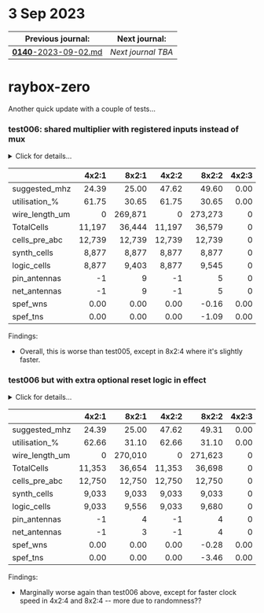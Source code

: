 # 3 Sep 2023

| Previous journal: | Next journal: |
|-|-|
| [**0140**-2023-09-02.md](./0140-2023-09-02.md) | *Next journal TBA* |

# raybox-zero

Another quick update with a couple of tests...

### test006: shared multiplier with registered inputs instead of mux

<details><summary>Click for details...</summary>

Code:
*   tt04-raybox-zero: [`70f1a6c`](https://github.com/algofoogle/tt04-raybox-zero/commit/70f1a6c?diff=split): harden_test: Minor update to change parameter order
    *   Equivalent to: [`7aae611`](https://github.com/algofoogle/tt04-raybox-zero/commit/7aae6113ba657507045dc5032e27ae59020a8336?diff=split): Wire up SPI for fixed pov
*   src/raybox-zero: [`96ecd25`](https://github.com/algofoogle/raybox-zero/commit/96ecd25?diff=split): test006: shared multiplier with registered inputs instead of mux

Summary:
*   test006 branches off test005 (Shared multiplier for trackInit)
*   Changes shared multiplier's input mux to use registers for each input instead.

Options used:
```
  STARTED: 2023-09-03 19:30:17
    STOPT: 0
  OUTFILE: stats-test006.md
   SELECT: :[1245]
    FORCE: 0
      TAG: test006: shared multiplier with registered inputs instead of mux
 FINISHED: 2023-09-03 20:08:50
```

</details>

| | 4x2:1 | 8x2:1 | 4x2:2 | 8x2:2 | 4x2:3 | 8x2:3 | 4x2:4 | 8x2:4 | 4x2:5 | 8x2:5 |
|-|-:|-:|-:|-:|-:|-:|-:|-:|-:|-:|
| suggested_mhz | 24.39 | 25.00 | 47.62 | 49.60 | 0.00 | 0.00 | 45.64 | 45.89 | 25.00 | 25.00 |
| utilisation_% | 61.75 | 30.65 | 61.75 | 30.65 | 0.00 | 0.00 | 50.76 | 25.19 | 50.64 | 25.13 |
| wire_length_um | 0 | 269,871 | 0 | 273,273 | 0 | 0 | 201,705 | 203,784 | 193,820 | 195,287 |
| TotalCells | 11,197 | 36,444 | 11,197 | 36,579 | 0 | 0 | 20,764 | 35,685 | 20,523 | 35,590 |
| cells_pre_abc | 12,739 | 12,739 | 12,739 | 12,739 | 0 | 0 | 12,739 | 12,739 | 12,739 | 12,739 |
| synth_cells | 8,877 | 8,877 | 8,877 | 8,877 | 0 | 0 | 7,447 | 7,447 | 7,447 | 7,447 |
| logic_cells | 8,877 | 9,403 | 8,877 | 9,545 | 0 | 0 | 8,028 | 8,043 | 7,975 | 7,983 |
| pin_antennas | -1 | 9 | -1 | 5 | 0 | 0 | 1 | 4 | 3 | 1 |
| net_antennas | -1 | 9 | -1 | 5 | 0 | 0 | 1 | 4 | 3 | 1 |
| spef_wns | 0.00 | 0.00 | 0.00 | -0.16 | 0.00 | 0.00 | -1.91 | -1.79 | 0.00 | 0.00 |
| spef_tns | 0.00 | 0.00 | 0.00 | -1.09 | 0.00 | 0.00 | -100.02 | -95.65 | 0.00 | 0.00 |

Findings:
*   Overall, this is worse than test005, except in 8x2:4 where it's slightly faster.


### test006 but with extra optional reset logic in effect

<details><summary>Click for details...</summary>

Code:
*   tt04-raybox-zero: [`70f1a6c`](https://github.com/algofoogle/tt04-raybox-zero/commit/70f1a6c?diff=split): harden_test: Minor update to change parameter order
    *   Equivalent to: [`7aae611`](https://github.com/algofoogle/tt04-raybox-zero/commit/7aae6113ba657507045dc5032e27ae59020a8336?diff=split): Wire up SPI for fixed pov
*   src/raybox-zero: [`96ecd25`](https://github.com/algofoogle/raybox-zero/commit/96ecd25?diff=split): test006 but modified with more registers being reset in the optional block.

Summary:
*   Same as test006 above, but with stepDist and mulin_a/b registers being reset to 0.

Options used:
```
  STARTED: 2023-09-03 19:39:52
    STOPT: 0
  OUTFILE: stats-test006-extrareset.md
   SELECT: :[1245]
    FORCE: 0
      TAG: test006 but with extra optional reset logic in effect
 FINISHED: 2023-09-03 20:23:28
```

</details>

| | 4x2:1 | 8x2:1 | 4x2:2 | 8x2:2 | 4x2:3 | 8x2:3 | 4x2:4 | 8x2:4 | 4x2:5 | 8x2:5 |
|-|-:|-:|-:|-:|-:|-:|-:|-:|-:|-:|
| suggested_mhz | 24.39 | 25.00 | 47.62 | 49.31 | 0.00 | 0.00 | 46.95 | 46.42 | 25.00 | 25.00 |
| utilisation_% | 62.66 | 31.10 | 62.66 | 31.10 | 0.00 | 0.00 | 51.41 | 25.51 | 51.29 | 25.46 |
| wire_length_um | 0 | 270,010 | 0 | 271,623 | 0 | 0 | 207,030 | 210,238 | 200,742 | 207,355 |
| TotalCells | 11,353 | 36,654 | 11,353 | 36,698 | 0 | 0 | 20,928 | 35,897 | 20,602 | 35,696 |
| cells_pre_abc | 12,750 | 12,750 | 12,750 | 12,750 | 0 | 0 | 12,750 | 12,750 | 12,750 | 12,750 |
| synth_cells | 9,033 | 9,033 | 9,033 | 9,033 | 0 | 0 | 7,555 | 7,555 | 7,555 | 7,555 |
| logic_cells | 9,033 | 9,556 | 9,033 | 9,680 | 0 | 0 | 8,171 | 8,242 | 8,129 | 8,112 |
| pin_antennas | -1 | 4 | -1 | 4 | 0 | 0 | 4 | 1 | 3 | 1 |
| net_antennas | -1 | 3 | -1 | 4 | 0 | 0 | 4 | 1 | 3 | 1 |
| spef_wns | 0.00 | 0.00 | 0.00 | -0.28 | 0.00 | 0.00 | -1.30 | -1.54 | 0.00 | 0.00 |
| spef_tns | 0.00 | 0.00 | 0.00 | -3.46 | 0.00 | 0.00 | -67.98 | -82.44 | 0.00 | 0.00 |

Findings:
*   Marginally worse again than test006 above, except for faster clock speed in 4x2:4 and 8x2:4 -- more due to randomness??

